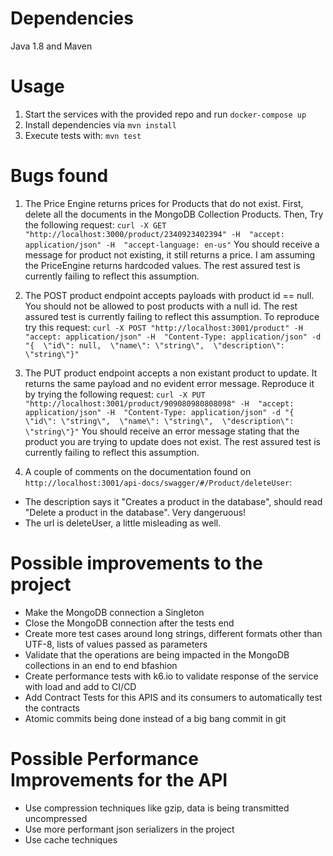 # Dependencies
Java 1.8 and Maven

# Usage
1. Start the services with the provided repo and run `docker-compose up`
2. Install dependencies via `mvn install`
3. Execute tests with: `mvn test`

# Bugs found

1. The Price Engine returns prices for Products that do not exist. 
First, delete all the documents in the MongoDB Collection Products. Then, Try the following request: `curl -X GET "http://localhost:3000/product/2340923402394" -H  "accept: application/json" -H  "accept-language: en-us"`
You should receive a message for product not existing, it still returns a price. I am assuming the PriceEngine returns hardcoded values. The rest assured test is currently failing to reflect this assumption. 

2. The POST product endpoint accepts payloads with product id == null.  You should not be allowed to post products with a null id. The rest assured test is currently failing to reflect this assumption.
To reproduce try this request: `curl -X POST "http://localhost:3001/product" -H  "accept: application/json" -H  "Content-Type: application/json" -d "{  \"id\": null,  \"name\": \"string\",  \"description\": \"string\"}"`

3.  The PUT product endpoint accepts a non existant product to update. It returns the same payload and no evident error message.
Reproduce it by trying the following request:  `curl -X PUT "http://localhost:3001/product/909080980808098" -H  "accept: application/json" -H  "Content-Type: application/json" -d "{  \"id\": \"string\",  \"name\": \"string\",  \"description\": \"string\"}"`
You should receive an error message stating that the product you are trying to update does not exist. The rest assured test is currently failing to reflect this assumption.
                                                                                                      
4. A couple of comments on the documentation found on `http://localhost:3001/api-docs/swagger/#/Product/deleteUser`:
* The description says it "Creates a product in the database", should read "Delete a product in the database". Very dangeruous!
* The url is deleteUser, a little misleading as well. 


# Possible improvements to the project

* Make the MongoDB connection a Singleton
* Close the MongoDB connection after the tests end
* Create more test cases around long strings, different formats other than UTF-8, lists of values passed as parameters
* Validate that the operations are being impacted in the MongoDB collections in an end to end bfashion
* Create performance tests with k6.io to validate response of the service with load and add to CI/CD
* Add Contract Tests for this APIS and its consumers to automatically test the contracts
* Atomic commits being done instead of a big bang commit in git

# Possible Performance Improvements for the API

* Use compression techniques like gzip, data is being transmitted uncompressed
* Use more performant json serializers in the project
* Use cache techniques
